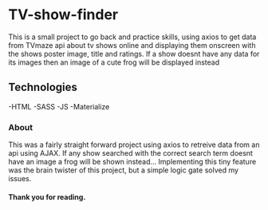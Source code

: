 # TV-show-finder
This is a small project to go back and practice skills, using axios to get data from TVmaze api about tv shows online and displaying them onscreen with the shows poster image, title and ratings. If a show doesnt have any data for its images then an image of a cute frog will be displayed instead

## Technologies
-HTML -SASS -JS -Materialize

### About
This was a fairly straight forward project using axios to retreive data from an api using AJAX. If any show searched with the correct search term doesnt have an image a frog will be shown instead... Implementing this tiny feature was the brain twister of this project, but a simple logic gate solved my issues. 

#### Thank you for reading.
